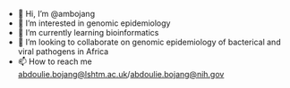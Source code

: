 - 👋 Hi, I’m @ambojang
- 👀 I’m interested in genomic epidemiology
- 🌱 I’m currently learning bioinformatics 
- 💞️ I’m looking to collaborate on genomic epidemiology of bacterical and viral pathogens in Africa
- 📫 How to reach me abdoulie.bojang@lshtm.ac.uk/abdoulie.bojang@nih.gov

<!---
ambojang/ambojang is a ✨ special ✨ repository because its `README.md` (this file) appears on your GitHub profile.
You can click the Preview link to take a look at your changes.
--->
